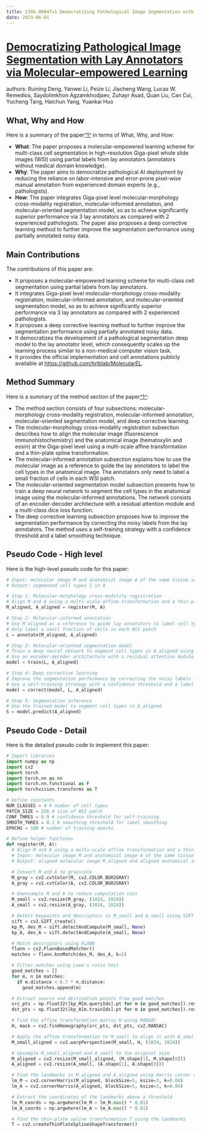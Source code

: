 ```yaml
---
title: 2306.00047v1 Democratizing Pathological Image Segmentation with Lay Annotators via Molecular-empowered Learning
date: 2023-06-01
---
```


# [Democratizing Pathological Image Segmentation with Lay Annotators via Molecular-empowered Learning](http://arxiv.org/abs/2306.00047v1)

authors: Ruining Deng, Yanwei Li, Peize Li, Jiacheng Wang, Lucas W. Remedios, Saydolimkhon Agzamkhodjaev, Zuhayr Asad, Quan Liu, Can Cui, Yucheng Tang, Haichun Yang, Yuankai Huo


## What, Why and How

[1]: https://arxiv.org/abs/2306.00047 "[2306.00047] Democratizing Pathological Image Segmentation with Lay ..."
[2]: https://arxiv.org/pdf/2306.00047 "Saydolimkhon Agzamkhodjaev 1. Vanderbilt University ... - arXiv.org"
[3]: http://export.arxiv.org/abs/2306.00047 "[2306.00047] Democratizing Pathological Image Segmentation with Lay ..."

Here is a summary of the paper[^1^][1] in terms of What, Why, and How:

- **What**: The paper proposes a molecular-empowered learning scheme for multi-class cell segmentation in high-resolution Giga-pixel whole slide images (WSI) using partial labels from lay annotators (annotators without medical domain knowledge).
- **Why**: The paper aims to democratize pathological AI deployment by reducing the reliance on labor-intensive and error-prone pixel-wise manual annotation from experienced domain experts (e.g., pathologists).
- **How**: The paper integrates Giga-pixel level molecular-morphology cross-modality registration, molecular-informed annotation, and molecular-oriented segmentation model, so as to achieve significantly superior performance via 3 lay annotators as compared with 2 experienced pathologists. The paper also proposes a deep corrective learning method to further improve the segmentation performance using partially annotated noisy data.

## Main Contributions

The contributions of this paper are:

- It proposes a molecular-empowered learning scheme for multi-class cell segmentation using partial labels from lay annotators.
- It integrates Giga-pixel level molecular-morphology cross-modality registration, molecular-informed annotation, and molecular-oriented segmentation model, so as to achieve significantly superior performance via 3 lay annotators as compared with 2 experienced pathologists.
- It proposes a deep corrective learning method to further improve the segmentation performance using partially annotated noisy data.
- It democratizes the development of a pathological segmentation deep model to the lay annotator level, which consequently scales up the learning process similar to a non-medical computer vision task.
- It provides the official implementation and cell annotations publicly available at https://github.com/hrlblab/MolecularEL.

## Method Summary

[1]: https://arxiv.org/abs/2306.00047 "[2306.00047] Democratizing Pathological Image Segmentation with Lay ..."
[2]: https://arxiv.org/pdf/2306.00047 "Saydolimkhon Agzamkhodjaev 1. Vanderbilt University ... - arXiv.org"
[3]: http://export.arxiv.org/abs/2306.00047 "[2306.00047] Democratizing Pathological Image Segmentation with Lay ..."

Here is a summary of the method section of the paper[^1^][1]:

- The method section consists of four subsections: molecular-morphology cross-modality registration, molecular-informed annotation, molecular-oriented segmentation model, and deep corrective learning.
- The molecular-morphology cross-modality registration subsection describes how to align the molecular image (fluorescence immunohistochemistry) and the anatomical image (hematoxylin and eosin) at the Giga-pixel level using a multi-scale affine transformation and a thin-plate spline transformation.
- The molecular-informed annotation subsection explains how to use the molecular image as a reference to guide the lay annotators to label the cell types in the anatomical image. The annotators only need to label a small fraction of cells in each WSI patch.
- The molecular-oriented segmentation model subsection presents how to train a deep neural network to segment the cell types in the anatomical image using the molecular-informed annotations. The network consists of an encoder-decoder architecture with a residual attention module and a multi-class dice loss function.
- The deep corrective learning subsection proposes how to improve the segmentation performance by correcting the noisy labels from the lay annotators. The method uses a self-training strategy with a confidence threshold and a label smoothing technique.

## Pseudo Code - High level

Here is the high-level pseudo code for this paper:

```python
# Input: molecular image M and anatomical image A of the same tissue sample
# Output: segmented cell types S in A

# Step 1: Molecular-morphology cross-modality registration
# Align M and A using a multi-scale affine transformation and a thin-plate spline transformation
M_aligned, A_aligned = register(M, A)

# Step 2: Molecular-informed annotation
# Use M_aligned as a reference to guide lay annotators to label cell types in A_aligned
# Only label a small fraction of cells in each WSI patch
L = annotate(M_aligned, A_aligned)

# Step 3: Molecular-oriented segmentation model
# Train a deep neural network to segment cell types in A_aligned using L
# Use an encoder-decoder architecture with a residual attention module and a multi-class dice loss function
model = train(L, A_aligned)

# Step 4: Deep corrective learning
# Improve the segmentation performance by correcting the noisy labels from L
# Use a self-training strategy with a confidence threshold and a label smoothing technique
model = correct(model, L, A_aligned)

# Step 5: Segmentation inference
# Use the trained model to segment cell types in A_aligned
S = model.predict(A_aligned)
```

## Pseudo Code - Detail

Here is the detailed pseudo code to implement this paper:

```python
# Import libraries
import numpy as np
import cv2
import torch
import torch.nn as nn
import torch.nn.functional as F
import torchvision.transforms as T

# Define constants
NUM_CLASSES = 4 # number of cell types
PATCH_SIZE = 256 # size of WSI patch
CONF_THRES = 0.9 # confidence threshold for self-training
SMOOTH_THRES = 0.1 # smoothing threshold for label smoothing
EPOCHS = 100 # number of training epochs

# Define helper functions
def register(M, A):
  # Align M and A using a multi-scale affine transformation and a thin-plate spline transformation
  # Input: molecular image M and anatomical image A of the same tissue sample
  # Output: aligned molecular image M_aligned and aligned anatomical image A_aligned

  # Convert M and A to grayscale
  M_gray = cv2.cvtColor(M, cv2.COLOR_BGR2GRAY)
  A_gray = cv2.cvtColor(A, cv2.COLOR_BGR2GRAY)

  # Downsample M and A to reduce computation cost
  M_small = cv2.resize(M_gray, (1024, 1024))
  A_small = cv2.resize(A_gray, (1024, 1024))

  # Detect keypoints and descriptors in M_small and A_small using SIFT
  sift = cv2.SIFT_create()
  kp_M, des_M = sift.detectAndCompute(M_small, None)
  kp_A, des_A = sift.detectAndCompute(A_small, None)

  # Match descriptors using FLANN
  flann = cv2.FlannBasedMatcher()
  matches = flann.knnMatch(des_M, des_A, k=2)

  # Filter matches using Lowe's ratio test
  good_matches = []
  for m, n in matches:
    if m.distance < 0.7 * n.distance:
      good_matches.append(m)

  # Extract source and destination points from good matches
  src_pts = np.float32([kp_M[m.queryIdx].pt for m in good_matches]).reshape(-1,1,2)
  dst_pts = np.float32([kp_A[m.trainIdx].pt for m in good_matches]).reshape(-1,1,2)

  # Find the affine transformation matrix H using RANSAC
  H, mask = cv2.findHomography(src_pts, dst_pts, cv2.RANSAC)

  # Apply the affine transformation to M_small to align it with A_small
  M_small_aligned = cv2.warpPerspective(M_small, H, (1024, 1024))

  # Upsample M_small_aligned and A_small to the original size
  M_aligned = cv2.resize(M_small_aligned, (M.shape[1], M.shape[0]))
  A_aligned = cv2.resize(A_small, (A.shape[1], A.shape[0]))

  # Find the landmarks in M_aligned and A_aligned using Harris corner detector
  lm_M = cv2.cornerHarris(M_aligned, blockSize=5, ksize=3, k=0.04)
  lm_A = cv2.cornerHarris(A_aligned, blockSize=5, ksize=3, k=0.04)

  # Extract the coordinates of the landmarks above a threshold
  lm_M_coords = np.argwhere(lm_M > lm_M.max() * 0.01)
  lm_A_coords = np.argwhere(lm_A > lm_A.max() * 0.01)

  # Find the thin-plate spline transformation T using the landmarks
  T = cv2.createThinPlateSplineShapeTransformer()
